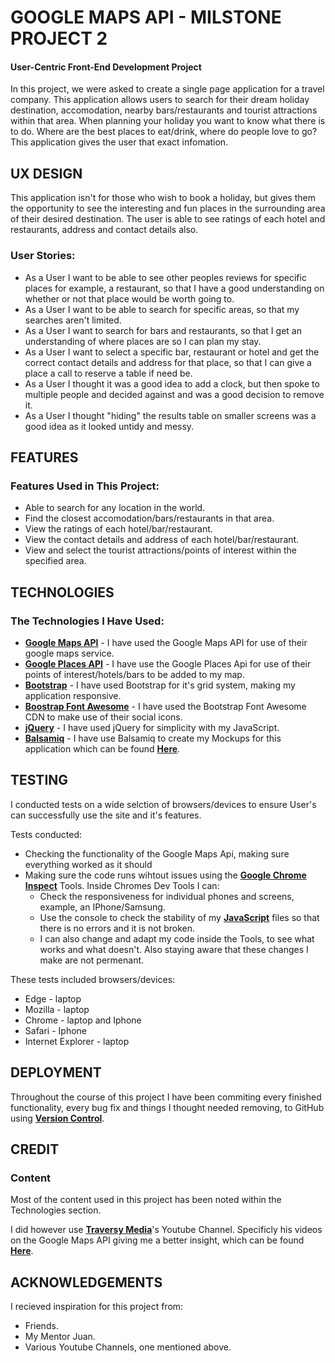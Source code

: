 # GOOGLE MAPS API - MILSTONE PROJECT 2
 
#### User-Centric Front-End Development Project

In this project, we were asked to create a single page application for a travel company. This application allows users to search for their
dream holiday destination, accomodation, nearby bars/restaurants and tourist attractions within that area. When planning your holiday you want to
know what there is to do. Where are the best places to eat/drink, where do people love to go? This application gives the user that exact 
infomation.

## UX DESIGN

This application isn't for those who wish to book a holiday, but gives them the opportunity to see the interesting and fun
places in the surrounding area of their desired destination. The user is able to see ratings of each hotel and restaurants, 
address and contact details also. 

### User Stories:

- As a User I want to be able to see other peoples reviews for specific places for example, a restaurant, so that I have a good understanding on whether or not that place would be worth going to.
- As a User I want to be able to search for specific areas, so that my searches aren't limited.
- As a User I want to search for bars and restaurants, so that I get an understanding of where places are so I can plan my stay.
- As a User I want to select a specific bar, restaurant or hotel and get the correct contact details and address for that place, so that I can give a place a call to reserve a table if need be.
- As a User I thought it was a good idea to add a clock, but then spoke to multiple people and decided against and was a good decision to remove it.
- As a User I thought "hiding" the results table on smaller screens was a good idea as it looked untidy and messy.

## FEATURES

### Features Used in This Project:

- Able to search for any location in the world.
- Find the closest accomodation/bars/restaurants in that area.
- View the ratings of each hotel/bar/restaurant.
- View the contact details and address of each hotel/bar/restaurant.
- View and select the tourist attractions/points of interest within the specified area.

## TECHNOLOGIES

### The Technologies I Have Used:

- **[Google Maps API](https://developers.google.com/maps/)** - I have used the Google Maps API for use of their google maps service.
- **[Google Places API](https://developers.google.com/places/web-service/intro)** - I have use the Google Places Api for use of their points of interest/hotels/bars to be added to my map.
- **[Bootstrap](https://getbootstrap.com/docs/3.3/getting-started/)** - I have used Bootstrap for it's grid system, making my application responsive.
- **[Boostrap Font Awesome](https://www.bootstrapcdn.com/fontawesome/)** - I have used the Bootstrap Font Awesome CDN to make use of their social icons.
- **[jQuery](https://jquery.com/download/)** - I have used jQuery for simplicity with my JavaScript.
- **[Balsamiq](https://balsamiq.com/)** - I have use Balsamiq to create my Mockups for this application which can be found **[Here](https://github.com/CapitainHolmes/milestone-project-googleMaps/tree/master/mockups)**.


## TESTING

I conducted tests on a wide selction of browsers/devices to ensure User's can successfully use the site and it's features.

Tests conducted:

- Checking the functionality of the Google Maps Api, making sure everything worked as it should
- Making sure the code runs wihtout issues using the **[Google Chrome Inspect](https://developers.google.com/web/tools/chrome-devtools/shortcuts)** Tools.
Inside Chromes Dev Tools I can:
    - Check the responsiveness for individual phones and screens, example, an IPhone/Samsung.
    - Use the console to check the stability of my **[JavaScript](https://en.wikipedia.org/wiki/JavaScript)** files so that there is no errors and it is not broken.
    - I can also change and adapt my code inside the Tools, to see what works and what doesn't. Also staying aware that these changes I make are not permenant.

These tests included browsers/devices:

- Edge - laptop
- Mozilla - laptop
- Chrome - laptop and Iphone
- Safari - Iphone
- Internet Explorer - laptop

## DEPLOYMENT

Throughout the course of this project I have been commiting every finished functionality, every bug fix and things I thought needed removing, to GitHub
using **[Version Control](https://ourcodingclub.github.io/2017/02/27/git.html)**.


## CREDIT

### Content

Most of the content used in this project has been noted within the Technologies section.

I did however use **[Traversy Media](https://www.youtube.com/channel/UC29ju8bIPH5as8OGnQzwJyA)**'s Youtube Channel. 
Specificly his videos on the Google Maps API giving me a better insight, which can be found **[Here](https://www.youtube.com/watch?v=Zxf1mnP5zcw&t=1355s)**.


## ACKNOWLEDGEMENTS

I recieved inspiration for this project from:

- Friends.
- My Mentor Juan.
- Various Youtube Channels, one mentioned above.







